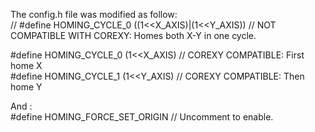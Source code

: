 The config.h file was modified as follow:  
// #define HOMING_CYCLE_0 ((1<<X_AXIS)|(1<<Y_AXIS))  // NOT COMPATIBLE WITH COREXY: Homes both X-Y in one cycle. 

#define HOMING_CYCLE_0 (1<<X_AXIS)  // COREXY COMPATIBLE: First home X  
#define HOMING_CYCLE_1 (1<<Y_AXIS)  // COREXY COMPATIBLE: Then home Y  

And :  
#define HOMING_FORCE_SET_ORIGIN // Uncomment to enable.

